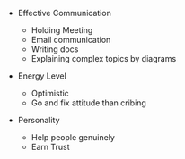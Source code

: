 - Effective Communication 
  - Holding Meeting 
  - Email communication
  - Writing docs 
  - Explaining complex topics by diagrams
  
- Energy Level 
  - Optimistic 
  - Go and fix attitude than cribing 

 - Personality 
   - Help people genuinely 
   - Earn Trust 
  
